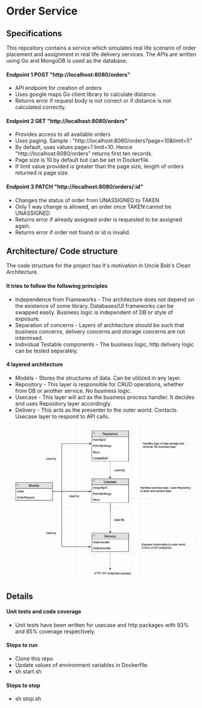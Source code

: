 Order Service
====================

Specifications
----

This repository contains a service which simulates real life scenario of order placement and assignment in 
real life delivery services. The APIs are written using Go and MongoDB is used as the database.

#### Endpoint 1 POST "http://localhost:8080/orders"
- API endpoint for creation of orders
- Uses google maps Go client library to calculate distance.
- Returns error if request body is not correct or if distance is not calculated correctly.

#### Endpoint 2 GET "http://localhost:8080/orders"
- Provides access to all available orders
- Uses paging. Sample : "http://localhost:8080/orders?page=10&limit=5"
- By default, uses values page=1 limit=10. Hence "http://localhost:8080/orders" returns first ten records.
- Page size is 10 by default but can be set in Dockerfile.
- If limit value provided is greater than the page size, length of orders returned is page size.

#### Endpoint 3 PATCH "http://localhost:8080/orders/:id"
- Changes the status of order from UNASSIGNED to TAKEN
- Only 1 way change is allowed, an order once TAKEN cannot be UNASSIGNED
- Returns error if already assigned order is requested to be assigned again.
- Returns error if order not found or id is invalid.


Architecture/ Code structure
----

The code structure for the project has it's motivation in Uncle Bob's Clean Architecture.

#### It tries to follow the following principles
- Independence from Frameworks - The architecture does not depend on the existence of some library. Databases/UI frameworks can be swapped easily. Business logic is independent of DB or style of exposure.
- Separation of concerns - Layers of architecture should be such that business concerns, delivery concerns and storage concerns are not intermixed.
- Individual Testable components - The business logic, http delivery logic can be tested separately.

#### 4 layered architecture
- Models - Stores the structures of data. Can be utilized in any layer.
- Repository - This layer is responsible for CRUD operations, whether from DB or another service. No business logic.
- Usecase - This layer will act as the business process handler. It decides and uses Repository layer accordingly.
- Delivery - This acts as the presenter to the outer world. Contacts Usecase layer to respond to API calls.


![Design](./design.jpg)

Details
----

#### Unit tests and code coverage
- Unit tests have been written for usecase and http packages with 93% and 85% coverage respectively.

#### Steps to run
- Clone this repo
- Update values of environment variables in Dockerfile.
- sh start.sh

#### Steps to stop
- sh stop.sh
